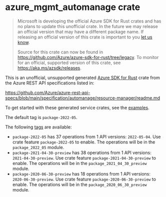# azure_mgmt_automanage crate

> Microsoft is developing the official Azure SDK for Rust crates and has no plans to update this unofficial crate.
> In the future we may release an official version that may have a different package name.
> If releasing an official version of this crate is important to you [let us know](https://github.com/Azure/azure-sdk-for-rust/issues/new/choose).
>
> Source for this crate can now be found in <https://github.com/Azure/azure-sdk-for-rust/tree/legacy>.
> To monitor for an official, supported version of this crate, see <https://aka.ms/azsdk/releases>.

This is an unofficial, unsupported generated [Azure SDK for Rust](https://github.com/Azure/azure-sdk-for-rust/tree/legacy) crate from the Azure REST API specifications listed in:

https://github.com/Azure/azure-rest-api-specs/blob/main/specification/automanage/resource-manager/readme.md

To get started with these generated service crates, see the [examples](https://github.com/Azure/azure-sdk-for-rust/blob/legacy/services/README.md#examples).

The default tag is `package-2022-05`.

The following [tags](https://github.com/Azure/azure-sdk-for-rust/blob/legacy/services/tags.md) are available:

- `package-2022-05` has 37 operations from 1 API versions: `2022-05-04`. Use crate feature `package-2022-05` to enable. The operations will be in the `package_2022_05` module.
- `package-2021-04-30-preview` has 38 operations from 1 API versions: `2021-04-30-preview`. Use crate feature `package-2021-04-30-preview` to enable. The operations will be in the `package_2021_04_30_preview` module.
- `package-2020-06-30-preview` has 18 operations from 1 API versions: `2020-06-30-preview`. Use crate feature `package-2020-06-30-preview` to enable. The operations will be in the `package_2020_06_30_preview` module.